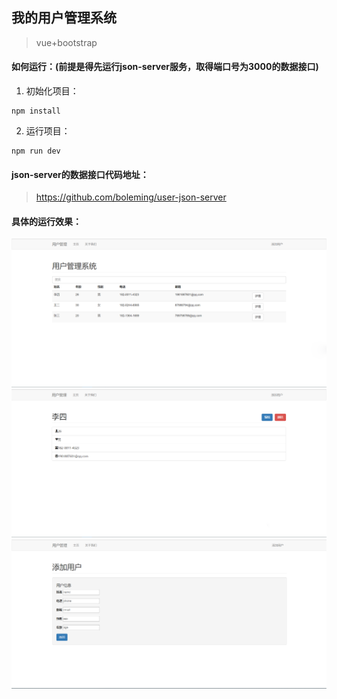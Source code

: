 ## 我的用户管理系统

> vue+bootstrap

#### 如何运行：(前提是得先运行json-server服务，取得端口号为3000的数据接口)
1. 初始化项目：
```
npm install
```
2. 运行项目：
```
npm run dev
```
#### json-server的数据接口代码地址：
> https://github.com/boleming/user-json-server
#### 具体的运行效果：
![image](https://raw.githubusercontent.com/boleming/user-json-server/master/imgs/user1.png)
![image](https://raw.githubusercontent.com/boleming/user-json-server/master/imgs/user2.png)
![image](https://raw.githubusercontent.com/boleming/user-json-server/master/imgs/user3.png)
